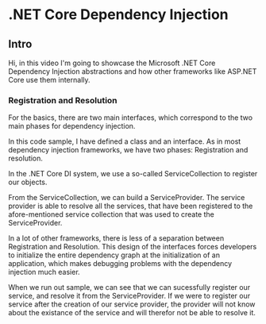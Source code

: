 .NET Core Dependency Injection
==============================

## Intro

Hi, in this video I'm going to showcase the Microsoft .NET Core Dependency Injection abstractions and how other frameworks like ASP.NET Core use them internally.


### Registration and Resolution

For the basics, there are two main interfaces, which correspond to the two main phases for dependency injection.

In this code sample, I have defined a class and an interface. As in most dependency injection frameworks, we have two phases:
Registration and resolution.

In the .NET Core DI system, we use a so-called ServiceCollection to register our objects.

From the ServiceCollection, we can build a ServiceProvider. The service provider is able to resolve all the services, that have been registered to the afore-mentioned service collection that was used to create the ServiceProvider.

In a lot of other frameworks, there is less of a separation between Registration and Resolution.
This design of the interfaces forces developers to initialize the entire dependency graph at the initialization of an application, which makes debugging problems with the dependency injection much easier.

When we run out sample, we can see that we can sucessfully register our service, and resolve it from the ServiceProvider.
If we were to register our service after the creation of our service provider, the provider will not know about the existance of the service and will therefor not be able to resolve it.

